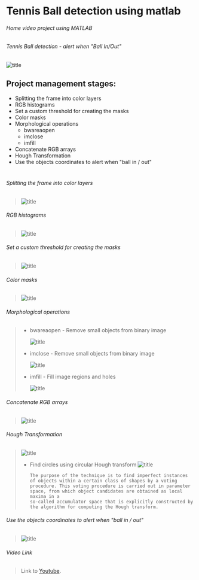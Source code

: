 # Tennis Ball detection using matlab

###### _Home video project using MATLAB_
###### _Tennis Ball detection - alert when "Ball In/Out"_

![title](/Images/Final_result.PNG)


## Project management stages:
   * Splitting the frame into color layers
   * RGB histograms
   * Set a custom threshold for creating the masks
   * Color masks
   * Morphological operations
     - bwareaopen
     - imclose
     - imfill
   * Concatenate RGB arrays
   * Hough Transformation
   * Use the objects coordinates to alert when "ball in / out"
   
   
   
   
# 
###### Splitting the frame into color layers
>  ![title](/Images/RGB_layers.PNG)
>

###### RGB histograms
> ![title](/Images/hist.PNG)
>

###### Set a custom threshold for creating the masks
> ![title](/Images/threshold_for_masks.PNG)
>
 
###### Color masks
> ![title](/Images/RGB_Masks.PNG)
>

###### Morphological operations
> * bwareaopen - Remove small objects from binary image
>       
>   ![title](/Images/RGB_Masks.PNG)
>       
> * imclose - Remove small objects from binary image
>           
>   ![title](/Images/imclose.PNG)
>
> * imfill - Fill image regions and holes
>
>   ![title](/Images/imfill.PNG)
>

###### Concatenate RGB arrays
> ![title](/Images/cat.PNG)
>

###### Hough Transformation
> ![title](/Images/hough_on_mask.PNG)
> * Find circles using circular Hough transform
>   ![title](/Images/explain_hough_transformation.PNG)
>   ``` 
>   The purpose of the technique is to find imperfect instances of objects within a certain class of shapes by a voting 
>   procedure. This voting procedure is carried out in parameter space, from which object candidates are obtained as local maxima in a
>   so-called accumulator space that is explicitly constructed by the algorithm for computing the Hough transform.
>   ```
>

###### Use the objects coordinates to alert when "ball in / out"
> ![title](/Images/Coordinates.PNG)
>

###### Video Link
>
> Link to [Youtube](https://youtu.be/FgB4Xg2Jxw4).
   
   
   
     
     
